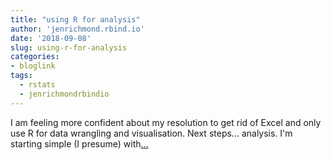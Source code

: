 ```yaml
---
title: "using R for analysis"
author: 'jenrichmond.rbind.io'
date: '2018-09-08'
slug: using-r-for-analysis
categories:
- bloglink
tags:
  - rstats
  - jenrichmondrbindio
---
```


I am feeling more confident about my resolution to get rid of Excel and only use R for data wrangling and visualisation. Next steps... analysis. I'm starting simple (I presume) with[... <i class="fas fa-external-link-alt"></i>](http://jenrichmond.rbind.io/post/using-r-for-analysis/)

